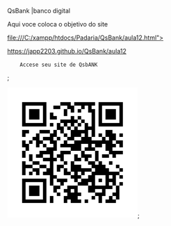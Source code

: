 
QsBank |banco digital

 Aqui voce coloca o objetivo do site


<a href="https://japp2203.github.io/QsBank/aula12">

file:///C:/xampp/htdocs/Padaria/QsBank/aula12.html">

https://japp2203.github.io/QsBank/aula12

		Accese seu site de QsbANK			
</a>;


<img src="frame.png" alt="CÓDIGO QR DO site Qs Bank">;
